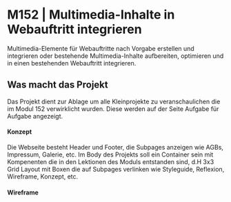# M152 | Multimedia-Inhalte in Webauftritt integrieren

Multimedia-Elemente für Webauftritte nach Vorgabe erstellen und integrieren oder bestehende Multimedia-Inhalte aufbereiten, optimieren und in einen bestehenden Webauftritt integrieren.

## Was macht das Projekt  

Das Projekt dient zur Ablage um alle Kleinprojekte zu veranschaulichen die im Modul 152 verwirklicht wurden.
Diese werden auf der Seite Aufgabe für Aufgabe angezeigt.

#### Konzept

Die Webseite besteht Header und Footer, die Subpages anzeigen wie AGBs, Impressum, Galerie, etc.
Im Body des Projekts soll ein Container sein mit Kompenenten die in den Lektionen des Moduls entstanden sind, d.H 3x3 Grid Layout mit Boxen die auf Subpages verlinken wie Styleguide, Reflexion, Wireframe, Konzept, etc.

#### Wireframe
